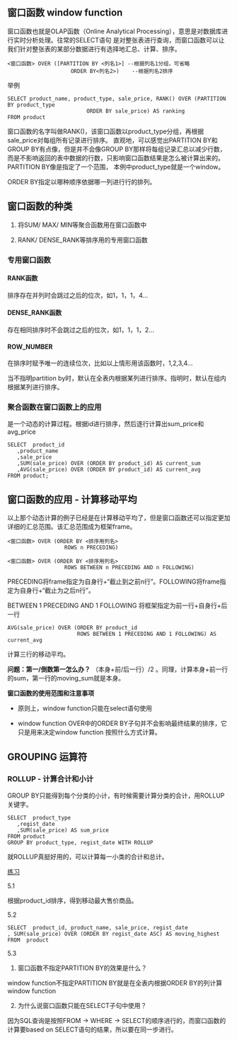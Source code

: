 ## 窗口函数 window function

窗口函数也就是OLAP函数（Online Analytical Processing），意思是对数据库进行实时分析处理。往常的SELECT语句
是对整张表进行查询，而窗口函数可以让我们针对整张表的某部分数据进行有选择地汇总、计算、排序。

    <窗口函数> OVER ([PARTITION BY <列名1>] --根据列名1分组，可省略
                        ORDER BY<列名2>)    --根据列名2排序
                     
举例

    SELECT product_name, product_type, sale_price, RANK() OVER (PARTITION BY product_type
                             ORDER BY sale_price) AS ranking
    FROM product 
    
窗口函数的名字叫做RANK()，该窗口函数以product_type分组，再根据sale_price对每组所有记录进行排序。
直观地，可以感觉出PARTITION BY和GROUP BY有点像，但是并不会像GROUP BY那样将每组记录汇总以减少行数，
而是不影响返回的表中数据的行数，只影响窗口函数结果是怎么被计算出来的。 PARTITION BY像是指定了一个范围，
本例中product_type就是一个window。

ORDER BY指定以哪种顺序依据哪一列进行行的排列。

## 窗口函数的种类

1. 将SUM/ MAX/ MIN等聚合函数用在窗口函数中

2. RANK/ DENSE_RANK等排序用的专用窗口函数

### 专用窗口函数

#### RANK函数

排序存在并列时会跳过之后的位次，如1，1，1，4...

#### DENSE_RANK函数

存在相同排序时不会跳过之后的位次，如1，1，1，2...

#### ROW_NUMBER

在排序时赋予唯一的连续位次，比如以上情形用该函数时，1,2,3,4...

当不指明partition by时，默认在全表内根据某列进行排序。指明时，默认在组内根据某列进行排序。

### 聚合函数在窗口函数上的应用

是一个动态的计算过程。根据id进行排序，然后逐行计算出sum_price和avg_price

    SELECT  product_id
       ,product_name
       ,sale_price
       ,SUM(sale_price) OVER (ORDER BY product_id) AS current_sum
       ,AVG(sale_price) OVER (ORDER BY product_id) AS current_avg  
    FROM product; 
    
    
## 窗口函数的应用 - 计算移动平均

以上那个动态计算的例子已经是在计算移动平均了，但是窗口函数还可以指定更加详细的汇总范围。该汇总范围成为框架frame。

    <窗口函数> OVER (ORDER BY <排序用列名>
                      ROWS n PRECEDING)
                      
    <窗口函数> OVER (ORDER BY <排序用列名>
                      ROWS BETWEEN n PRECEDING AND n FOLLOWING)
                      
PRECEDING将frame指定为自身行+“截止到之前n行”。FOLLOWING将frame指定为自身行+“截止为之后n行”。

BETWEEN 1 PRECEDING AND 1 FOLLOWING 将框架指定为前一行+自身行+后一行

    AVG(sale_price) OVER (ORDER BY product_id
                          ROWS BETWEEN 1 PRECEDING AND 1 FOLLOWING) AS current_avg
                          
计算三行的移动平均。

**问题：第一/倒数第一怎么办？** （本身+前/后一行）/2 。同理，计算本身+前一行的sum，第一行的moving_sum就是本身。

**窗口函数的使用范围和注意事项**

- 原则上，window function只能在select语句使用

- window function OVER中的ORDER BY子句并不会影响最终结果的排序，它只是用来决定window
 function 按照什么方式计算。
 
 
 ## GROUPING 运算符
 
 ### ROLLUP - 计算合计和小计
 
 GROUP BY只能得到每个分类的小计，有时候需要计算分类的合计，用ROLLUP关键字。
 
    SELECT  product_type
       ,regist_date
       ,SUM(sale_price) AS sum_price
    FROM product
    GROUP BY product_type, regist_date WITH ROLLUP 
 
 就ROLLUP真挺好用的，可以计算每一小类的合计和总计。
 
 [练习](http://datawhale.club/t/topic/472)
 
 5.1 
 
 根据product_id排序，得到移动最大售价商品。
 
 5.2
 
    SELECT  product_id, product_name, sale_price, regist_date
    , SUM(sale_price) OVER (ORDER BY regist_date ASC) AS moving_highest
    FROM  product
    
5.3

1) 窗口函数不指定PARTITION BY的效果是什么？

window function不指定PARTITION BY就是在全表内根据ORDER BY的列计算window function

2) 为什么说窗口函数只能在SELECT子句中使用？ 

因为SQL查询是按照FROM -> WHERE -> SELECT的顺序进行的，而窗口函数的计算要based on SELECT语句的结果，所以要在同一步进行。
